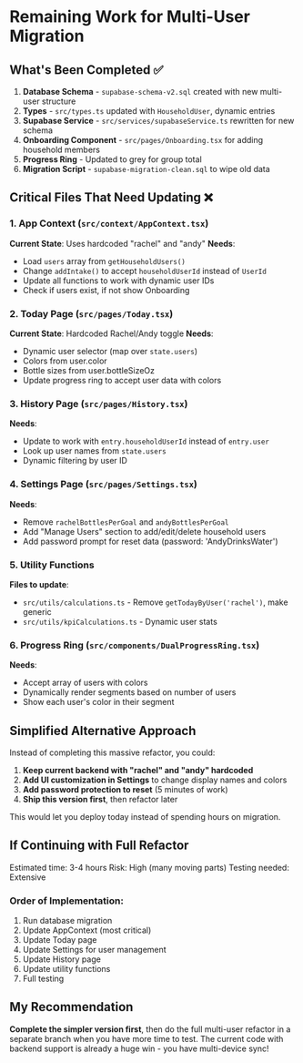# Remaining Work for Multi-User Migration

## What's Been Completed ✅

1. **Database Schema** - `supabase-schema-v2.sql` created with new multi-user structure
2. **Types** - `src/types.ts` updated with `HouseholdUser`, dynamic entries
3. **Supabase Service** - `src/services/supabaseService.ts` rewritten for new schema
4. **Onboarding Component** - `src/pages/Onboarding.tsx` for adding household members
5. **Progress Ring** - Updated to grey for group total
6. **Migration Script** - `supabase-migration-clean.sql` to wipe old data

## Critical Files That Need Updating ❌

### 1. App Context (`src/context/AppContext.tsx`)
**Current State**: Uses hardcoded "rachel" and "andy"
**Needs**:
- Load `users` array from `getHouseholdUsers()`
- Change `addIntake()` to accept `householdUserId` instead of `UserId`
- Update all functions to work with dynamic user IDs
- Check if users exist, if not show Onboarding

### 2. Today Page (`src/pages/Today.tsx`)
**Current State**: Hardcoded Rachel/Andy toggle
**Needs**:
- Dynamic user selector (map over `state.users`)
- Colors from user.color
- Bottle sizes from user.bottleSizeOz
- Update progress ring to accept user data with colors

### 3. History Page (`src/pages/History.tsx`)
**Needs**:
- Update to work with `entry.householdUserId` instead of `entry.user`
- Look up user names from `state.users`
- Dynamic filtering by user ID

### 4. Settings Page (`src/pages/Settings.tsx`)
**Needs**:
- Remove `rachelBottlesPerGoal` and `andyBottlesPerGoal`
- Add "Manage Users" section to add/edit/delete household users
- Add password prompt for reset data (password: 'AndyDrinksWater')

### 5. Utility Functions
**Files to update**:
- `src/utils/calculations.ts` - Remove `getTodayByUser('rachel')`, make generic
- `src/utils/kpiCalculations.ts` - Dynamic user stats

### 6. Progress Ring (`src/components/DualProgressRing.tsx`)
**Needs**:
- Accept array of users with colors
- Dynamically render segments based on number of users
- Show each user's color in their segment

## Simplified Alternative Approach

Instead of completing this massive refactor, you could:

1. **Keep current backend with "rachel" and "andy" hardcoded**
2. **Add UI customization in Settings** to change display names and colors
3. **Add password protection to reset** (5 minutes of work)
4. **Ship this version first**, then refactor later

This would let you deploy today instead of spending hours on migration.

## If Continuing with Full Refactor

Estimated time: 3-4 hours
Risk: High (many moving parts)
Testing needed: Extensive

### Order of Implementation:
1. Run database migration
2. Update AppContext (most critical)
3. Update Today page
4. Update Settings for user management
5. Update History page
6. Update utility functions
7. Full testing

## My Recommendation

**Complete the simpler version first**, then do the full multi-user refactor in a separate branch when you have more time to test. The current code with backend support is already a huge win - you have multi-device sync!

